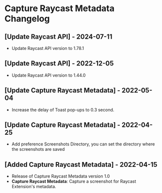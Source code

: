 # Capture Raycast Metadata Changelog

## [Update Raycast API] - 2024-07-11

- Update Raycast API version to 1.78.1

## [Update Raycast API] - 2022-12-05

- Update Raycast API version to 1.44.0

## [Update Capture Raycast Metadata] - 2022-05-04

- Increase the delay of Toast pop-ups to 0.3 second.

## [Update Capture Raycast Metadata] - 2022-04-25

- Add preference Screenshots Directory, you can set the directory where the screenshots are saved

## [Added Capture Raycast Metadata] - 2022-04-15

- Release of Capture Raycast Metadata version 1.0
- **Capture Raycast Metadata**: Capture a screenshot for Raycast Extension's metadata.
